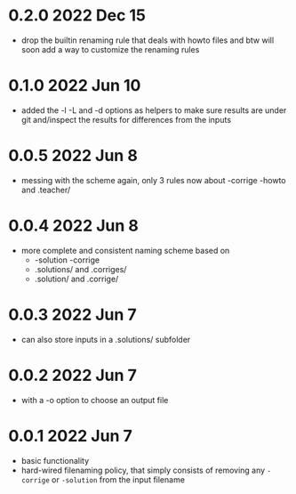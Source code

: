 # 0.2.0 2022 Dec 15

* drop the builtin renaming rule that deals with howto files
  and btw will soon add a way to customize the renaming rules

# 0.1.0 2022 Jun 10

* added the -l -L and -d options
  as helpers to make sure results are under git
  and/inspect the results for differences from the inputs

# 0.0.5 2022 Jun 8

* messing with the scheme again, only 3 rules now
  about -corrige -howto and .teacher/

# 0.0.4 2022 Jun 8

* more complete and consistent naming scheme based on
  * -solution -corrige
  * .solutions/ and .corriges/
  * .solution/ and .corrige/

# 0.0.3 2022 Jun 7

* can also store inputs in a .solutions/ subfolder

# 0.0.2 2022 Jun 7

* with a -o option to choose an output file

# 0.0.1 2022 Jun 7

* basic functionality
* hard-wired filenaming policy, that simply consists of removing
  any `-corrige` or `-solution` from the input filename
